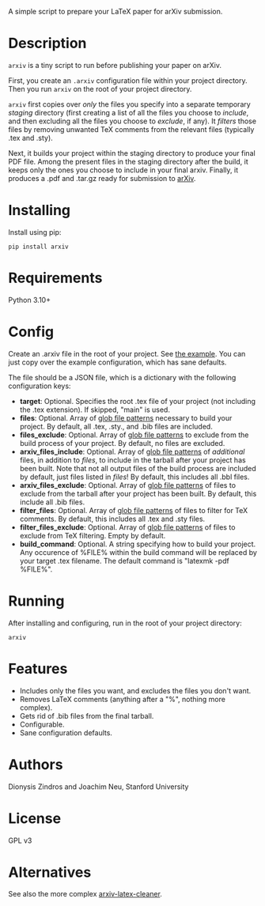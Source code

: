 A simple script to prepare your LaTeX paper for arXiv submission.

# Description

`arxiv` is a tiny script to run before publishing your paper on arXiv.

First, you create an `.arxiv` configuration file within your project directory.
Then you run `arxiv` on the root of your project directory.

`arxiv` first copies over *only* the files you specify into a separate
temporary *staging* directory (first creating a list of all the files
you choose to *include*, and then excluding all the files you choose
to *exclude*, if any). It *filters* those files by removing unwanted
TeX comments from the relevant files (typically .tex and .sty).

Next, it builds your project within the staging directory to produce your
final PDF file. Among the present files in the staging directory after
the build, it keeps only the ones you choose to include in your final
arxiv. Finally, it produces a .pdf and .tar.gz ready for submission
to [arXiv](https://arxiv.org/).

# Installing

Install using pip:

```
pip install arxiv
```

# Requirements

Python 3.10+

# Config

Create an .arxiv file in the root of your project. See
[the example](https://github.com/dionyziz/arxiv/blob/main/arxiv.example).
You can just copy over the example configuration, which has sane defaults.

The file should be a JSON file, which is a dictionary with the following
configuration keys:

* **target**: Optional. Specifies the root .tex file of your project
  (not including the .tex extension). If skipped, "main" is used.
* **files**: Optional. Array of [glob file patterns](https://docs.python.org/3/library/glob.html#module-glob)
  necessary to build your project. By default, all .tex, .sty., and .bib
  files are included.
* **files_exclude**: Optional. Array of [glob file patterns](https://docs.python.org/3/library/glob.html#module-glob)
  to exclude from the build process of your project. By default, no files
  are excluded.
* **arxiv_files_include**: Optional. Array of
  [glob file patterns](https://docs.python.org/3/library/glob.html#module-glob)
  of *additional* files, in addition to *files*, to include in the tarball after your project
  has been built. Note that not all output files of the build process are included by default,
  just files listed in *files*! By default, this includes all .bbl files.
* **arxiv_files_exclude**: Optional. Array of
  [glob file patterns](https://docs.python.org/3/library/glob.html#module-glob)
  of files to exclude from the tarball after your project has been built.
  By default, this include all .bib files.
* **filter_files**: Optional. Array of
  [glob file patterns](https://docs.python.org/3/library/glob.html#module-glob)
  of files to filter for TeX comments.
  By default, this includes all .tex and .sty files.
* **filter_files_exclude**: Optional. Array of
  [glob file patterns](https://docs.python.org/3/library/glob.html#module-glob)
  of files to exclude from TeX filtering.
  Empty by default.
* **build_command**: Optional. A string specifying how to build your project.
  Any occurence of %FILE% within the build command will be replaced by
  your target .tex filename. The default command is "latexmk -pdf %FILE%".

# Running

After installing and configuring, run in the root of your project directory:

```
arxiv
```

# Features

* Includes only the files you want, and excludes the files you don't want.
* Removes LaTeX comments (anything after a "%", nothing more complex).
* Gets rid of .bib files from the final tarball.
* Configurable.
* Sane configuration defaults.

# Authors
Dionysis Zindros and Joachim Neu, Stanford University

# License
GPL v3

# Alternatives
See also the more complex [arxiv-latex-cleaner](https://github.com/google-research/arxiv-latex-cleaner).
